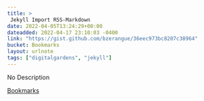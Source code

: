 ```yaml
---
title: > 
 Jekyll Import RSS-Markdown
date: 2022-04-05T13:24:29+00:00
dateadded: 2022-04-17 23:10:03 -0400
link: "https://gist.github.com/bzerangue/36eec973bc8207c38964"
bucket: Bookmarks
layout: urlnote
tags: ["digitalgardens", "jekyll"]
--- 
```

No Description
 <!-- end excerpt --> 
<div class='bucket'><a class='internal-link' href='/buckets/bookmarks'>Bookmarks</a></div> 
